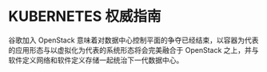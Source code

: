 # KUBERNETES 权威指南

谷歌加入 OpenStack 意味着对数据中心控制平面的争夺已经结束，以容器为代表的应用形态与以虚拟化为代表的系统形态将会完美融合于 OpenStack 之上，并与软件定义网络和软件定义存储一起统治下一代数据中心。
